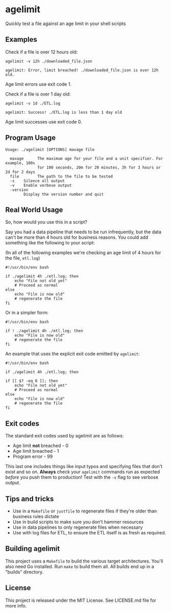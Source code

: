 # agelimit

Quickly test a file against an age limit in your shell scripts

## Examples

Check if a file is over 12 hours old:

```shell
agelimit -v 12h ./downloaded_file.json
```

```
agelimit: Error, limit breached! ./downloaded_file.json is over 12h old.
```

Age limit errors use exit code 1.

Check if a file is over 1 day old:

```shell
agelimit -v 1d ./ETL.log
```

```
agelimit: Success! ./ETL.log is less than 1 day old
```

Age limit successes use exit code 0.


## Program Usage

```shell
Usage: ./agelimit [OPTIONS] maxage file

  maxage      The maximum age for your file and a unit specifier. For example, 100s
              for 100 seconds, 20m for 20 minutes, 3h for 3 hours or 2d for 2 days
  file        The path to the file to be tested
  -s    Silence all output
  -v    Enable verbose output
  -version
        Display the version number and quit
```

## Real World Usage

So, how would you use this in a script?

Say you had a data pipeline that needs to be run infrequently, but the data can't be more than 4 hours old for business reasons.
You could add something like the following to your script:

(In all of the following examples we're checking an age limit of 4 hours for the file, `etl.log`)

```shell
#!/usr/bin/env bash

if ./agelimit 4h ./etl.log; then 
    echo "File not old yet"
    # Proceed as normal
else
    echo "File is now old"
    # regenerate the file
fi
```

Or in a simpler form:

```shell
#!/usr/bin/env bash

if ! ./agelimit 4h ./etl.log; then 
    echo "File is now old"
    # regenerate the file
fi
```

An example that uses the explicit exit code emitted by `agelimit`:

```shell
#!/usr/bin/env bash

if ./agelimit 4h ./etl.log; then 

if [[ $? -eq 0 ]]; then 
    echo "File not old yet"
    # Proceed as normal
else
    echo "File is now old"
    # regenerate the file
fi
```


## Exit codes

The standard exit codes used by agelimit are as follows:

* Age limit **not** breached - 0
* Age limit breached - 1
* Program error - 99

This last one includes things like input typos and specifying files that don't exist and so on.
**Always** check your `agelimit` commands run as expected _before_ you push them to production!
Test with the `-v` flag to see verbose output.


## Tips and tricks

* Use in a `Makefile` or `justfile` to regenerate files if they're older than business rules dictate
* Use in build scripts to make sure you don't hammer resources
* Use in data pipelines to only regenerate files when necessary
* Use with log files for ETL, to ensure the ETL itself is as fresh as required.

## Building agelimit

This project uses a `Makefile` to build the various target architectures.
You'll also need Go installed.
Run `make` to build them all.
All builds end up in a "builds" directory.

## License

This project is released under the MIT License. See LICENSE.md file for more info.
